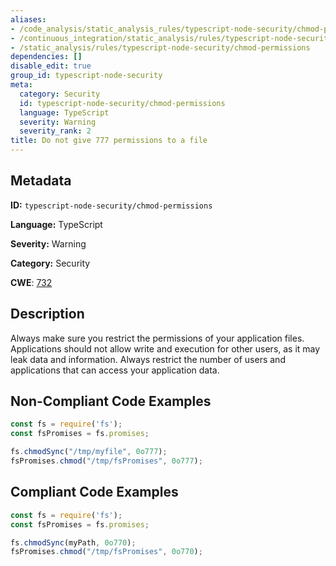 ```yaml
---
aliases:
- /code_analysis/static_analysis_rules/typescript-node-security/chmod-permissions
- /continuous_integration/static_analysis/rules/typescript-node-security/chmod-permissions
- /static_analysis/rules/typescript-node-security/chmod-permissions
dependencies: []
disable_edit: true
group_id: typescript-node-security
meta:
  category: Security
  id: typescript-node-security/chmod-permissions
  language: TypeScript
  severity: Warning
  severity_rank: 2
title: Do not give 777 permissions to a file
---
```

<!--  SOURCED FROM https://github.com/DataDog/datadog-static-analyzer-rule-docs -->


## Metadata
**ID:** `typescript-node-security/chmod-permissions`

**Language:** TypeScript

**Severity:** Warning

**Category:** Security

**CWE**: [732](https://cwe.mitre.org/data/definitions/732.html)

## Description
Always make sure you restrict the permissions of your application files. Applications should not allow write and execution for other users, as it may leak data and information. Always restrict the number of users and applications that can access your application data.

## Non-Compliant Code Examples
```typescript
const fs = require('fs');
const fsPromises = fs.promises;

fs.chmodSync("/tmp/myfile", 0o777);
fsPromises.chmod("/tmp/fsPromises", 0o777);

```

## Compliant Code Examples
```typescript
const fs = require('fs');
const fsPromises = fs.promises;

fs.chmodSync(myPath, 0o770);
fsPromises.chmod("/tmp/fsPromises", 0o770);

```
